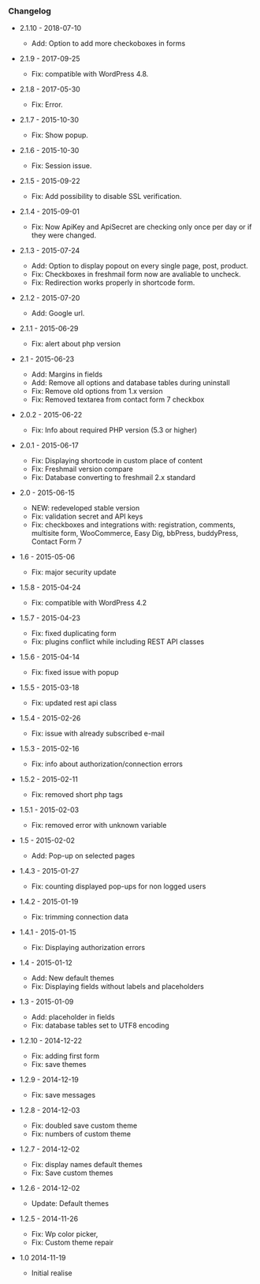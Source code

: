 ### Changelog

- 2.1.10 - 2018-07-10
    * Add: Option to add more checkoboxes in forms

- 2.1.9 - 2017-09-25
    * Fix: compatible with WordPress 4.8.

- 2.1.8 - 2017-05-30
    * Fix: Error.

- 2.1.7 - 2015-10-30
    * Fix: Show popup.

- 2.1.6 - 2015-10-30
    * Fix: Session issue.

- 2.1.5 - 2015-09-22
    * Fix: Add possibility to disable SSL verification.

- 2.1.4 - 2015-09-01
    * Fix: Now ApiKey and ApiSecret are checking only once per day or if they were changed.
    
- 2.1.3 - 2015-07-24
    * Add: Option to display popout on every single page, post, product.
    * Fix: Checkboxes in freshmail form now are avaliable to uncheck.
    * Fix: Redirection works properly in shortcode form.

- 2.1.2 - 2015-07-20
    * Add: Google url.
    
- 2.1.1 - 2015-06-29
    * Fix: alert about php version

- 2.1 - 2015-06-23
    * Add: Margins in fields
    * Add: Remove all options and database tables during uninstall
    * Fix: Remove old options from 1.x version
    * Fix: Removed textarea from contact form 7 checkbox

- 2.0.2 - 2015-06-22
    * Fix: Info about required PHP version (5.3 or higher)

- 2.0.1 - 2015-06-17
    * Fix: Displaying shortcode in custom place of content
    * Fix: Freshmail version compare
    * Fix: Database converting to freshmail 2.x standard

- 2.0 - 2015-06-15
    * NEW: redeveloped stable version
    * Fix: validation secret and API keys
    * Fix: checkboxes and integrations with: registration, comments, multisite form, WooCommerce, Easy Dig, bbPress, buddyPress, Contact Form 7

- 1.6 - 2015-05-06
    * Fix: major security update

- 1.5.8 - 2015-04-24
    * Fix: compatible with WordPress 4.2

- 1.5.7 - 2015-04-23
    * Fix: fixed duplicating form
    * Fix: plugins conflict while including REST API classes

- 1.5.6 - 2015-04-14
    * Fix: fixed issue with popup

- 1.5.5 - 2015-03-18
    * Fix: updated rest api class

- 1.5.4 - 2015-02-26
    * Fix: issue with already subscribed e-mail

* 1.5.3 - 2015-02-16
    * Fix: info about authorization/connection errors

* 1.5.2 - 2015-02-11
    * Fix: removed short php tags

* 1.5.1 - 2015-02-03
    * Fix: removed error with unknown variable

* 1.5 - 2015-02-02
    * Add: Pop-up on selected pages

* 1.4.3 - 2015-01-27
    * Fix: counting displayed pop-ups for non logged users

* 1.4.2 - 2015-01-19
    * Fix: trimming connection data

* 1.4.1 - 2015-01-15
    * Fix: Displaying authorization errors

* 1.4 - 2015-01-12
    * Add: New default themes
    * Fix: Displaying fields without labels and placeholders

* 1.3 - 2015-01-09
    * Add: placeholder in fields
    * Fix: database tables set to UTF8 encoding

* 1.2.10 - 2014-12-22
    * Fix: adding first form
    * Fix: save themes

* 1.2.9 - 2014-12-19
    * Fix: save messages

* 1.2.8 - 2014-12-03
    * Fix: doubled save custom theme
    * Fix: numbers of custom theme

* 1.2.7 - 2014-12-02
    * Fix: display names default themes
    * Fix: Save custom themes

* 1.2.6 - 2014-12-02
    * Update: Default themes

* 1.2.5 - 2014-11-26
    * Fix: Wp color picker,
    * Fix: Custom theme repair

* 1.0 2014-11-19
    * Initial realise
